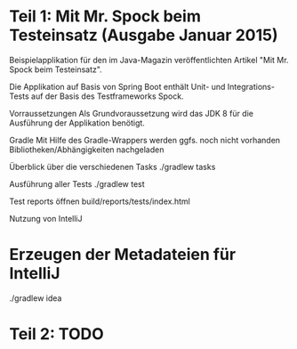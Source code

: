

Teil 1: Mit Mr. Spock beim Testeinsatz (Ausgabe Januar 2015)
===========================================================

Beispielapplikation für den im Java-Magazin veröffentlichten Artikel "Mit Mr. Spock beim Testeinsatz". 

Die Applikation auf Basis von Spring Boot enthält Unit- und Integrations-Tests auf der Basis des Testframeworks Spock. 

Vorraussetzungen
Als Grundvoraussetzung wird das JDK 8 für die Ausführung der Applikation benötigt. 

Gradle
Mit Hilfe des Gradle-Wrappers werden ggfs. noch nicht vorhanden Bibliotheken/Abhängigkeiten nachgeladen 

Überblick über die verschiedenen Tasks
./gradlew tasks

Ausführung aller Tests
./gradlew test

Test reports öffnen build/reports/tests/index.html

Nutzung von IntelliJ
# Erzeugen der Metadateien für IntelliJ
./gradlew idea


Teil 2: TODO
============
